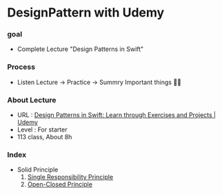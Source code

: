 DesignPattern with Udemy
====================

### goal 

 - Complete Lecture "Design Patterns in Swift"


### Process

- Listen Lecture -> Practice -> Summry Important things :man_student:

### About Lecture 

- URL :  [Design Patterns in Swift: Learn through Exercises and Projects | Udemy](https://www.udemy.com/course/design-patterns-swift/) 
- Level : For starter
- 113 class, About 8h

### Index

- Solid Principle
  1. [Single Responsibility Principle](https://www.notion.so/Single-Responsibility-Principle-4fb972ea6958497596dea735e3faf7b0)
  2. [Open-Closed Principle](https://www.notion.so/Open-Closed-Principle-076d0cccfa9f4c4384d24313ae51e2cd)

